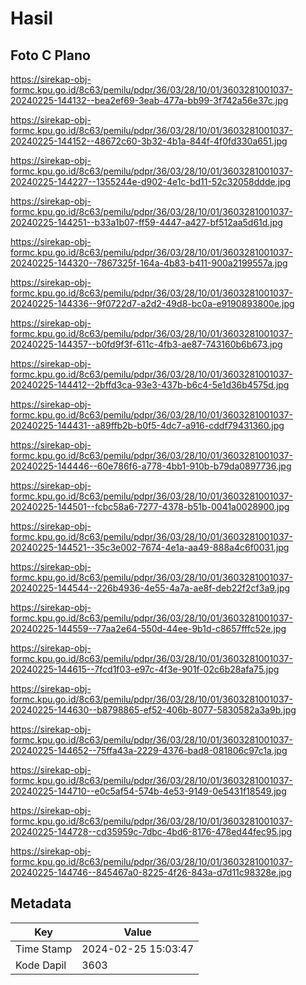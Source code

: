 # Hasil

## Foto C Plano

https://sirekap-obj-formc.kpu.go.id/8c63/pemilu/pdpr/36/03/28/10/01/3603281001037-20240225-144132--bea2ef69-3eab-477a-bb99-3f742a56e37c.jpg

https://sirekap-obj-formc.kpu.go.id/8c63/pemilu/pdpr/36/03/28/10/01/3603281001037-20240225-144152--48672c60-3b32-4b1a-844f-4f0fd330a651.jpg

https://sirekap-obj-formc.kpu.go.id/8c63/pemilu/pdpr/36/03/28/10/01/3603281001037-20240225-144227--1355244e-d902-4e1c-bd11-52c32058ddde.jpg

https://sirekap-obj-formc.kpu.go.id/8c63/pemilu/pdpr/36/03/28/10/01/3603281001037-20240225-144251--b33a1b07-ff59-4447-a427-bf512aa5d61d.jpg

https://sirekap-obj-formc.kpu.go.id/8c63/pemilu/pdpr/36/03/28/10/01/3603281001037-20240225-144320--7867325f-164a-4b83-b411-900a2199557a.jpg

https://sirekap-obj-formc.kpu.go.id/8c63/pemilu/pdpr/36/03/28/10/01/3603281001037-20240225-144336--9f0722d7-a2d2-49d8-bc0a-e9190893800e.jpg

https://sirekap-obj-formc.kpu.go.id/8c63/pemilu/pdpr/36/03/28/10/01/3603281001037-20240225-144357--b0fd9f3f-611c-4fb3-ae87-743160b6b673.jpg

https://sirekap-obj-formc.kpu.go.id/8c63/pemilu/pdpr/36/03/28/10/01/3603281001037-20240225-144412--2bffd3ca-93e3-437b-b6c4-5e1d36b4575d.jpg

https://sirekap-obj-formc.kpu.go.id/8c63/pemilu/pdpr/36/03/28/10/01/3603281001037-20240225-144431--a89ffb2b-b0f5-4dc7-a916-cddf79431360.jpg

https://sirekap-obj-formc.kpu.go.id/8c63/pemilu/pdpr/36/03/28/10/01/3603281001037-20240225-144446--60e786f6-a778-4bb1-910b-b79da0897736.jpg

https://sirekap-obj-formc.kpu.go.id/8c63/pemilu/pdpr/36/03/28/10/01/3603281001037-20240225-144501--fcbc58a6-7277-4378-b51b-0041a0028900.jpg

https://sirekap-obj-formc.kpu.go.id/8c63/pemilu/pdpr/36/03/28/10/01/3603281001037-20240225-144521--35c3e002-7674-4e1a-aa49-888a4c6f0031.jpg

https://sirekap-obj-formc.kpu.go.id/8c63/pemilu/pdpr/36/03/28/10/01/3603281001037-20240225-144544--226b4936-4e55-4a7a-ae8f-deb22f2cf3a9.jpg

https://sirekap-obj-formc.kpu.go.id/8c63/pemilu/pdpr/36/03/28/10/01/3603281001037-20240225-144559--77aa2e64-550d-44ee-9b1d-c8657fffc52e.jpg

https://sirekap-obj-formc.kpu.go.id/8c63/pemilu/pdpr/36/03/28/10/01/3603281001037-20240225-144615--7fcd1f03-e97c-4f3e-901f-02c6b28afa75.jpg

https://sirekap-obj-formc.kpu.go.id/8c63/pemilu/pdpr/36/03/28/10/01/3603281001037-20240225-144630--b8798865-ef52-406b-8077-5830582a3a9b.jpg

https://sirekap-obj-formc.kpu.go.id/8c63/pemilu/pdpr/36/03/28/10/01/3603281001037-20240225-144652--75ffa43a-2229-4376-bad8-081806c97c1a.jpg

https://sirekap-obj-formc.kpu.go.id/8c63/pemilu/pdpr/36/03/28/10/01/3603281001037-20240225-144710--e0c5af54-574b-4e53-9149-0e5431f18549.jpg

https://sirekap-obj-formc.kpu.go.id/8c63/pemilu/pdpr/36/03/28/10/01/3603281001037-20240225-144728--cd35959c-7dbc-4bd6-8176-478ed44fec95.jpg

https://sirekap-obj-formc.kpu.go.id/8c63/pemilu/pdpr/36/03/28/10/01/3603281001037-20240225-144746--845467a0-8225-4f26-843a-d7d11c98328e.jpg


## Metadata

| Key        | Value               |
| ---------- | ------------------- |
| Time Stamp | 2024-02-25 15:03:47 |
| Kode Dapil | 3603                |



